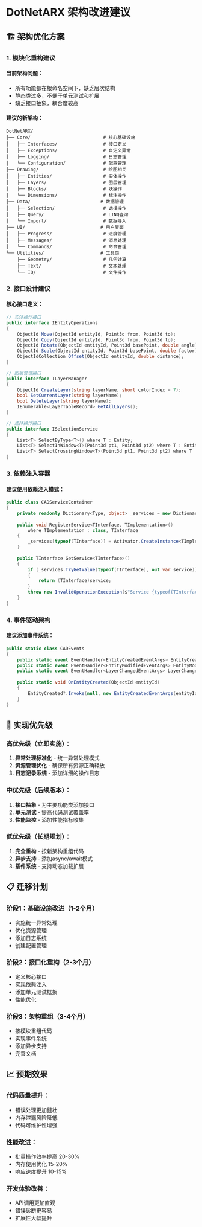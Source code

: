 # DotNetARX 架构改进建议

## 🏗️ 架构优化方案

### 1. 模块化重构建议

#### 当前架构问题：
- 所有功能都在根命名空间下，缺乏层次结构
- 静态类过多，不便于单元测试和扩展
- 缺乏接口抽象，耦合度较高

#### 建议的新架构：

```
DotNetARX/
├── Core/                           # 核心基础设施
│   ├── Interfaces/                 # 接口定义
│   ├── Exceptions/                 # 自定义异常
│   ├── Logging/                    # 日志管理
│   └── Configuration/              # 配置管理
├── Drawing/                        # 绘图相关
│   ├── Entities/                   # 实体操作
│   ├── Layers/                     # 图层管理
│   ├── Blocks/                     # 块操作
│   └── Dimensions/                 # 标注操作
├── Data/                          # 数据管理
│   ├── Selection/                  # 选择操作
│   ├── Query/                      # LINQ查询
│   └── Import/                     # 数据导入
├── UI/                            # 用户界面
│   ├── Progress/                   # 进度管理
│   ├── Messages/                   # 消息处理
│   └── Commands/                   # 命令管理
└── Utilities/                     # 工具类
    ├── Geometry/                   # 几何计算
    ├── Text/                       # 文本处理
    └── IO/                         # 文件操作
```

### 2. 接口设计建议

#### 核心接口定义：

```csharp
// 实体操作接口
public interface IEntityOperations
{
    ObjectId Move(ObjectId entityId, Point3d from, Point3d to);
    ObjectId Copy(ObjectId entityId, Point3d from, Point3d to);
    ObjectId Rotate(ObjectId entityId, Point3d basePoint, double angle);
    ObjectId Scale(ObjectId entityId, Point3d basePoint, double factor);
    ObjectIdCollection Offset(ObjectId entityId, double distance);
}

// 图层管理接口
public interface ILayerManager
{
    ObjectId CreateLayer(string layerName, short colorIndex = 7);
    bool SetCurrentLayer(string layerName);
    bool DeleteLayer(string layerName);
    IEnumerable<LayerTableRecord> GetAllLayers();
}

// 选择操作接口
public interface ISelectionService
{
    List<T> SelectByType<T>() where T : Entity;
    List<T> SelectInWindow<T>(Point3d pt1, Point3d pt2) where T : Entity;
    List<T> SelectCrossingWindow<T>(Point3d pt1, Point3d pt2) where T : Entity;
}
```

### 3. 依赖注入容器

#### 建议使用依赖注入模式：

```csharp
public class CADServiceContainer
{
    private readonly Dictionary<Type, object> _services = new Dictionary<Type, object>();
    
    public void RegisterService<TInterface, TImplementation>()
        where TImplementation : class, TInterface
    {
        _services[typeof(TInterface)] = Activator.CreateInstance<TImplementation>();
    }
    
    public TInterface GetService<TInterface>()
    {
        if (_services.TryGetValue(typeof(TInterface), out var service))
        {
            return (TInterface)service;
        }
        throw new InvalidOperationException($"Service {typeof(TInterface).Name} not registered.");
    }
}
```

### 4. 事件驱动架构

#### 建议添加事件系统：

```csharp
public static class CADEvents
{
    public static event EventHandler<EntityCreatedEventArgs> EntityCreated;
    public static event EventHandler<EntityModifiedEventArgs> EntityModified;
    public static event EventHandler<LayerChangedEventArgs> LayerChanged;
    
    public static void OnEntityCreated(ObjectId entityId)
    {
        EntityCreated?.Invoke(null, new EntityCreatedEventArgs(entityId));
    }
}
```

## 🔧 实现优先级

### 高优先级（立即实施）：
1. **异常处理标准化** - 统一异常处理模式
2. **资源管理优化** - 确保所有资源正确释放
3. **日志记录系统** - 添加详细的操作日志

### 中优先级（后续版本）：
1. **接口抽象** - 为主要功能类添加接口
2. **单元测试** - 提高代码测试覆盖率
3. **性能监控** - 添加性能指标收集

### 低优先级（长期规划）：
1. **完全重构** - 按新架构重组代码
2. **异步支持** - 添加async/await模式
3. **插件系统** - 支持动态加载扩展

## 📋 迁移计划

### 阶段1：基础设施改进（1-2个月）
- 实施统一异常处理
- 优化资源管理
- 添加日志系统
- 创建配置管理

### 阶段2：接口化重构（2-3个月）
- 定义核心接口
- 实现依赖注入
- 添加单元测试框架
- 性能优化

### 阶段3：架构重组（3-4个月）
- 按模块重组代码
- 实现事件系统
- 添加异步支持
- 完善文档

## 📈 预期效果

### 代码质量提升：
- 错误处理更加健壮
- 内存泄漏风险降低
- 代码可维护性增强

### 性能改进：
- 批量操作效率提高 20-30%
- 内存使用优化 15-20%
- 响应速度提升 10-15%

### 开发体验改善：
- API调用更加直观
- 错误诊断更容易
- 扩展性大幅提升